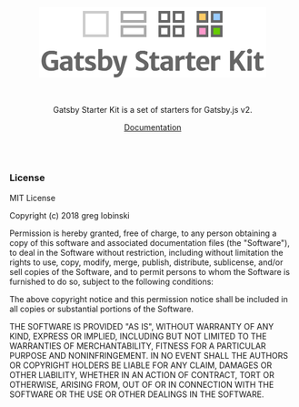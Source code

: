 <br />
<br />
<p align="center">
<img src="./assets/logo.png" alt="Gatsby Starter Kit" width="400"/>
</p>

<br />
<p align="center">
Gatsby Starter Kit is a set of starters for Gatsby.js v2. 
</p>
<p align="center">
<a href="https://greglobinski.github.io/gatsby-starter-kit-docs/">Documentation</a>
</p>
<br />
<br />

### License

MIT License

Copyright (c) 2018 greg lobinski

Permission is hereby granted, free of charge, to any person obtaining a copy
of this software and associated documentation files (the "Software"), to deal
in the Software without restriction, including without limitation the rights
to use, copy, modify, merge, publish, distribute, sublicense, and/or sell
copies of the Software, and to permit persons to whom the Software is
furnished to do so, subject to the following conditions:

The above copyright notice and this permission notice shall be included in all
copies or substantial portions of the Software.

THE SOFTWARE IS PROVIDED "AS IS", WITHOUT WARRANTY OF ANY KIND, EXPRESS OR
IMPLIED, INCLUDING BUT NOT LIMITED TO THE WARRANTIES OF MERCHANTABILITY,
FITNESS FOR A PARTICULAR PURPOSE AND NONINFRINGEMENT. IN NO EVENT SHALL THE
AUTHORS OR COPYRIGHT HOLDERS BE LIABLE FOR ANY CLAIM, DAMAGES OR OTHER
LIABILITY, WHETHER IN AN ACTION OF CONTRACT, TORT OR OTHERWISE, ARISING FROM,
OUT OF OR IN CONNECTION WITH THE SOFTWARE OR THE USE OR OTHER DEALINGS IN THE
SOFTWARE.
